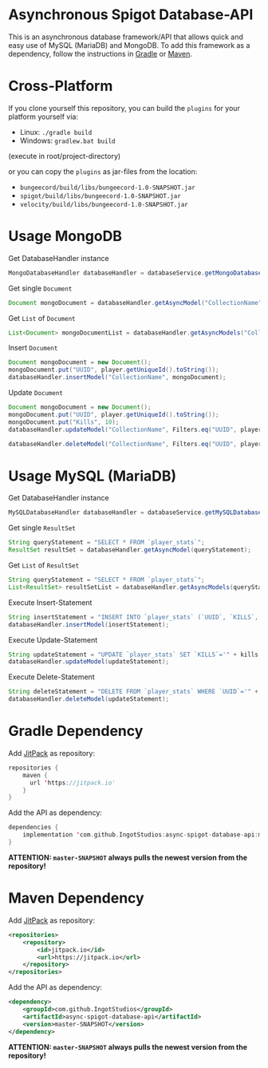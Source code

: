 # Asynchronous Spigot Database-API

This is an asynchronous database framework/API that allows quick and easy use of MySQL (MariaDB) and MongoDB. To add this framework as a dependency, follow the instructions in
[Gradle](#gradle-dependency) or [Maven](#maven-dependency).

# Cross-Platform 

If you clone yourself this repository, you can build the `plugins` for your platform yourself via:

* Linux: `./gradle build`
* Windows: `gradlew.bat build`
  
(execute in root/project-directory)

or you can copy the `plugins` as jar-files from the location:

* `bungeecord/build/libs/bungeecord-1.0-SNAPSHOT.jar`
* `spigot/build/libs/bungeecord-1.0-SNAPSHOT.jar`
* `velocity/build/libs/bungeecord-1.0-SNAPSHOT.jar`

# Usage MongoDB

Get DatabaseHandler instance
```java
MongoDatabaseHandler databaseHandler = databaseService.getMongoDatabaseHandler();
```
Get single `Document`
```java
Document mongoDocument = databaseHandler.getAsyncModel("CollectionName", Filters.eq("UUID", player.getUniqueId().toString()));
```
Get `List` of `Document`
```java
List<Document> mongoDocumentList = databaseHandler.getAsyncModels("CollectionName");
```
Insert `Document`
```java
Document mongoDocument = new Document();
mongoDocument.put("UUID", player.getUniqueId().toString());
databaseHandler.insertModel("CollectionName", mongoDocument);
```
Update `Document`
```java
Document mongoDocument = new Document();
mongoDocument.put("UUID", player.getUniqueId().toString());
mongoDocument.put("Kills", 10);
databaseHandler.updateModel("CollectionName", Filters.eq("UUID", player.getUniqueId().toString()), mongoDocument);
```
```java
databaseHandler.deleteModel("CollectionName", Filters.eq("UUID", player.getUniqueId().toString()));
```

# Usage MySQL (MariaDB)

Get DatabaseHandler instance
```java
MySQLDatabaseHandler databaseHandler = databaseService.getMySQLDatabaseHandler();
```
Get single `ResultSet`
```java
String queryStatement = "SELECT * FROM `player_stats`";
ResultSet resultSet = databaseHandler.getAsyncModel(queryStatement);
```
Get `List` of `ResultSet`
```java
String queryStatement = "SELECT * FROM `player_stats`";
List<ResultSet> resultSetList = databaseHandler.getAsyncModels(queryStatement);
```
Execute Insert-Statement
```java
String insertStatement = "INSERT INTO `player_stats` (`UUID`, `KILLS`, `DEATHS`) VALUES ('" + player.getUniqueId.toString() + "', '0', '0')";
databaseHandler.insertModel(insertStatement);
```
Execute Update-Statement
```java
String updateStatement = "UPDATE `player_stats` SET `KILLS`='" + kills + "' WHERE `UUID`='" + player.getUniqueId.toString() + "'";
databaseHandler.updateModel(updateStatement);
```
Execute Delete-Statement
```java
String deleteStatement = "DELETE FROM `player_stats` WHERE `UUID`='" + player.getUniqueId.toString() + "'";
databaseHandler.deleteModel(updateStatement);
```

# Gradle Dependency 

Add [JitPack](https://jitpack.io) as repository:
```kotlin
repositories {
    maven { 
      url 'https://jitpack.io' 
    }
}
```
Add the API as dependency:
```kotlin
dependencies {
    implementation 'com.github.IngotStudios:async-spigot-database-api:master-SNAPSHOT'
}
```

**ATTENTION: `master-SNAPSHOT` always pulls the newest version from the repository!**

# Maven Dependency 

Add [JitPack](https://jitpack.io) as repository:
```xml
<repositories>
	<repository>
	    <id>jitpack.io</id>
	    <url>https://jitpack.io</url>
	</repository>
</repositories>
```
Add the API as dependency:
```xml
<dependency>
    <groupId>com.github.IngotStudios</groupId>
    <artifactId>async-spigot-database-api</artifactId>
    <version>master-SNAPSHOT</version>
</dependency>
```

**ATTENTION: `master-SNAPSHOT` always pulls the newest version from the repository!**
